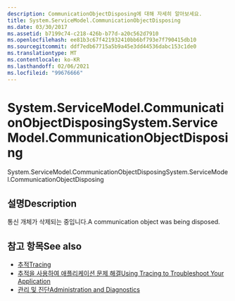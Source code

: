 ```yaml
---
description: CommunicationObjectDisposing에 대해 자세히 알아보세요.
title: System.ServiceModel.CommunicationObjectDisposing
ms.date: 03/30/2017
ms.assetid: b7199c74-c218-426b-b77d-a20c562d7910
ms.openlocfilehash: ee81b3c67f421932410bb6bf793e7f790415db10
ms.sourcegitcommit: ddf7edb67715a5b9a45e3dd44536dabc153c1de0
ms.translationtype: MT
ms.contentlocale: ko-KR
ms.lasthandoff: 02/06/2021
ms.locfileid: "99676666"
---
```

# <a name="systemservicemodelcommunicationobjectdisposing"></a><span data-ttu-id="65210-103">System.ServiceModel.CommunicationObjectDisposing</span><span class="sxs-lookup"><span data-stu-id="65210-103">System.ServiceModel.CommunicationObjectDisposing</span></span>

<span data-ttu-id="65210-104">System.ServiceModel.CommunicationObjectDisposing</span><span class="sxs-lookup"><span data-stu-id="65210-104">System.ServiceModel.CommunicationObjectDisposing</span></span>  
  
## <a name="description"></a><span data-ttu-id="65210-105">설명</span><span class="sxs-lookup"><span data-stu-id="65210-105">Description</span></span>  

 <span data-ttu-id="65210-106">통신 개체가 삭제되는 중입니다.</span><span class="sxs-lookup"><span data-stu-id="65210-106">A communication object was being disposed.</span></span>  
  
## <a name="see-also"></a><span data-ttu-id="65210-107">참고 항목</span><span class="sxs-lookup"><span data-stu-id="65210-107">See also</span></span>

- [<span data-ttu-id="65210-108">추적</span><span class="sxs-lookup"><span data-stu-id="65210-108">Tracing</span></span>](index.md)
- [<span data-ttu-id="65210-109">추적을 사용하여 애플리케이션 문제 해결</span><span class="sxs-lookup"><span data-stu-id="65210-109">Using Tracing to Troubleshoot Your Application</span></span>](using-tracing-to-troubleshoot-your-application.md)
- [<span data-ttu-id="65210-110">관리 및 진단</span><span class="sxs-lookup"><span data-stu-id="65210-110">Administration and Diagnostics</span></span>](../index.md)
